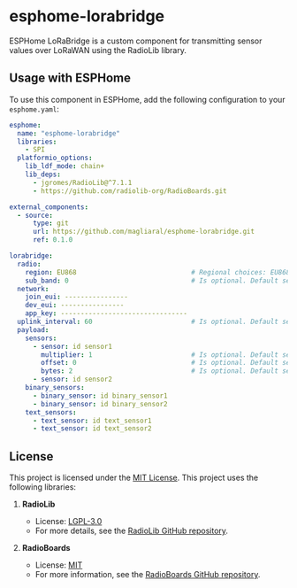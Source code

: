 # esphome-lorabridge

ESPHome LoRaBridge is a custom component for transmitting sensor values over LoRaWAN using the RadioLib library.

## Usage with ESPHome

To use this component in ESPHome, add the following configuration to your `esphome.yaml`:

```yaml
esphome:
  name: "esphome-lorabridge"
  libraries:
    - SPI
  platformio_options:
    lib_ldf_mode: chain+
    lib_deps:
      - jgromes/RadioLib@^7.1.1
      - https://github.com/radiolib-org/RadioBoards.git

external_components:
  - source:
      type: git
      url: https://github.com/magliaral/esphome-lorabridge.git
      ref: 0.1.0

lorabridge:
  radio:
    region: EU868                             # Regional choices: EU868, US915, AU915, AS923, AS923_2, AS923_3, AS923_4, IN865, KR920, CN500
    sub_band: 0                               # Is optional. Default set by 0. For US915, change this to 2, otherwise leave on 0
  network:
    join_eui: ----------------
    dev_eui: ----------------
    app_key: --------------------------------
  uplink_interval: 60                         # Is optional. Default set 60 seconds
  payload:
    sensors:
      - sensor: id sensor1
        multiplier: 1                         # Is optional. Default set by 1
        offset: 0                             # Is optional. Default set by 0
        bytes: 2                              # Is optional. Default set set by 2 (range 1 to 4)
      - sensor: id sensor2
    binary_sensors:
      - binary_sensor: id binary_sensor1
      - binary_sensor: id binary_sensor2
    text_sensors:
      - text_sensor: id text_sensor1
      - text_sensor: id text_sensor2
```

## License
This project is licensed under the [MIT License](LICENSE).
This project uses the following libraries:
1. **RadioLib**
   - License: [LGPL-3.0](https://opensource.org/licenses/LGPL-3.0)  
   - For more details, see the [RadioLib GitHub repository](https://github.com/jgromes/RadioLib).

2. **RadioBoards**  
   - License: [MIT](https://opensource.org/licenses/MIT)  
   - For more information, see the [RadioBoards GitHub repository](https://github.com/radiolib-org/RadioBoards).

